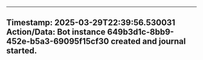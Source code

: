 
---
**Timestamp:** 2025-03-29T22:39:56.530031
**Action/Data:**
Bot instance 649b3d1c-8bb9-452e-b5a3-69095f15cf30 created and journal started.
---
